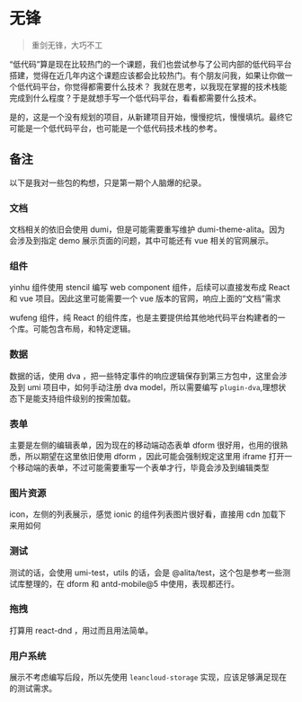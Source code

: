 # 无锋

> 重剑无锋，大巧不工

“低代码”算是现在比较热门的一个课题，我们也尝试参与了公司内部的低代码平台搭建，觉得在近几年内这个课题应该都会比较热门。有个朋友问我，如果让你做一个低代码平台，你觉得都需要什么技术？
我就在思考，以我现在掌握的技术栈能完成到什么程度？于是就想手写一个低代码平台，看看都需要什么技术。

是的，这是一个没有规划的项目，从新建项目开始，慢慢挖坑，慢慢填坑。最终它可能是一个低代码平台，也可能是一个低代码技术栈的参考。

## 备注

以下是我对一些包的构想，只是第一期个人脑爆的纪录。

### 文档

文档相关的依旧会使用 dumi，但是可能需要重写维护 dumi-theme-alita。因为会涉及到指定 demo 展示页面的问题，其中可能还有 vue 相关的官网展示。

### 组件

yinhu 组件使用 stencil 编写 web component 组件，后续可以直接发布成 React 和 vue 项目。因此这里可能需要一个 vue 版本的官网，响应上面的“文档”需求

wufeng 组件，纯 React 的组件库，也是主要提供给其他地代码平台构建者的一个库。可能包含布局，和特定逻辑。

### 数据

数据的话，使用 dva ，把一些特定事件的响应逻辑保存到第三方包中，这里会涉及到 umi 项目中，如何手动注册 dva model，所以需要编写 `plugin-dva`,理想状态下是能支持组件级别的按需加载。

### 表单

主要是左侧的编辑表单，因为现在的移动端动态表单 dform 很好用，也用的很熟悉，所以期望在这里依旧使用 dform ，因此可能会强制规定这里用 iframe 打开一个移动端的表单，不过可能需要重写一个表单才行，毕竟会涉及到编辑类型

### 图片资源

icon，左侧的列表展示，感觉 ionic 的组件列表图片很好看，直接用 cdn 加载下来用如何

### 测试

测试的话，会使用 umi-test，utils 的话，会是 @alita/test，这个包是参考一些测试库整理的，在 dform 和 antd-mobile@5 中使用，表现都还行。

### 拖拽

打算用 react-dnd ，用过而且用法简单。

### 用户系统

展示不考虑编写后段，所以先使用 `leancloud-storage` 实现，应该足够满足现在的测试需求。
